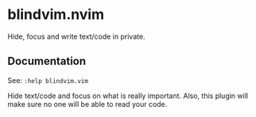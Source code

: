 # blindvim.nvim

Hide, focus and write text/code in private.

## Documentation

See: `:help blindvim.vim`

Hide text/code and focus on what is really important.
Also, this plugin will make sure no one will be able to read your code.
